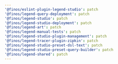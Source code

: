 ```yaml
---
'@finos/eslint-plugin-legend-studio': patch
'@finos/legend-query-deployment': patch
'@finos/legend-studio': patch
'@finos/legend-studio-deployment': patch
'@finos/legend-art': patch
'@finos/legend-manual-tests': patch
'@finos/legend-studio-plugin-management': patch
'@finos/legend-tracer-plugin-zipkin': patch
'@finos/legend-studio-preset-dsl-text': patch
'@finos/legend-studio-preset-query-builder': patch
'@finos/legend-shared': patch
---
```


